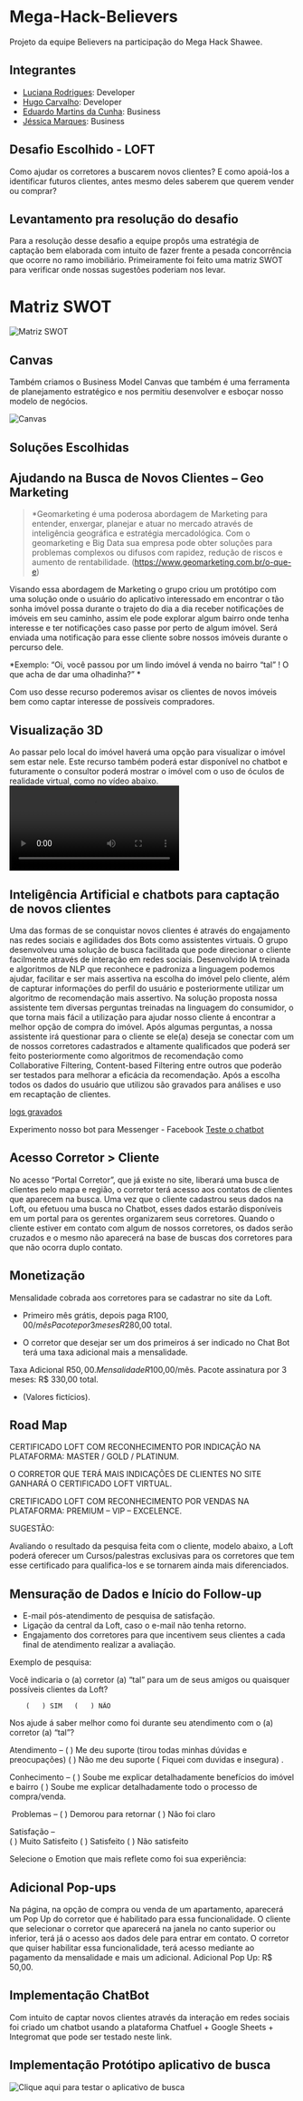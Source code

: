# Mega-Hack-Believers
Projeto da equipe Believers na participação do Mega Hack Shawee.

## Integrantes
- [Luciana Rodrigues](https://www.linkedin.com/in/luciana-rodrigues-a8451aa3/): Developer
- [Hugo Carvalho](https://www.linkedin.com/in/hcdias): Developer
- [Eduardo Martins da Cunha](https://www.linkedin.com/in/engeduardocunha/): Business
- [Jéssica Marques](https://www.linkedin.com/in/jessica-marques-88b33b69/): Business

## Desafio Escolhido - LOFT
Como ajudar os corretores a buscarem novos clientes? E como apoiá-los a identificar futuros clientes, antes mesmo deles saberem que querem vender ou comprar?

## Levantamento pra resolução do desafio
Para a resolução desse desafio a equipe propôs uma estratégia de captação bem elaborada com intuito de fazer frente a pesada concorrência que ocorre no ramo imobiliário. Primeiramente foi feito uma matriz SWOT para verificar onde nossas sugestões poderiam nos levar.

# Matriz SWOT
![Matriz SWOT](https://github.com/believersmegahack/Mega-Hack-Believers/blob/master/swot.png)

## Canvas
Também criamos o Business Model Canvas que também é uma ferramenta de planejamento estratégico e nos permitiu desenvolver e esboçar nosso modelo de negócios.

![Canvas](https://github.com/believersmegahack/Mega-Hack-Believers/blob/master/canvas.png)

## Soluções Escolhidas

## Ajudando na Busca de Novos Clientes – Geo Marketing
>*Geomarketing é uma poderosa abordagem de Marketing para entender, enxergar, planejar e atuar no mercado através de inteligência geográfica e estratégia mercadológica. Com o geomarketing e Big Data sua empresa pode obter soluções para problemas complexos ou difusos com rapidez, redução de riscos e aumento de rentabilidade. (https://www.geomarketing.com.br/o-que-e)

Visando essa abordagem de Marketing o grupo criou um protótipo com uma solução onde o usuário do aplicativo interessado em encontrar o tão sonha imóvel possa durante o trajeto do dia a dia receber notificações de imóveis em seu caminho, assim ele pode explorar algum bairro onde tenha interesse e ter notificações caso passe por perto de algum imóvel.
Será enviada uma notificação para esse cliente sobre nossos imóveis durante o percurso dele.

*Exemplo: “Oi, você passou por um lindo imóvel á venda no bairro “tal” ! 
O que acha de dar uma olhadinha?” *

Com uso desse recurso poderemos avisar os clientes de novos imóveis bem como captar interesse de possíveis compradores.

## Visualização 3D
Ao passar pelo local do imóvel haverá uma opção para visualizar o imóvel sem estar nele. Este recurso também poderá estar disponível no chatbot e futuramente o consultor poderá mostrar o imóvel com o uso de óculos de realidade virtual, como no vídeo abaixo.
![video3d](https://github.com/believersmegahack/Mega-Hack-Believers/blob/master/Video%203D.mp4)

## Inteligência Artificial e chatbots para captação de novos clientes

Uma das formas de se conquistar novos clientes é através do engajamento nas redes sociais e agilidades dos Bots como assistentes virtuais.
O grupo desenvolveu uma solução de busca facilitada que pode direcionar o cliente facilmente através de interação em redes sociais.
Desenvolvido IA treinada e algoritmos de NLP que reconhece e padroniza a linguagem podemos ajudar, facilitar e ser mais assertiva na escolha do imóvel pelo cliente, além de capturar informações do perfil do usuário e posteriormente utilizar um algoritmo de recomendação mais assertivo.
Na solução proposta nossa assistente tem diversas perguntas treinadas na linguagem do consumidor, o que torna mais fácil a utilização para ajudar nosso cliente á encontrar a melhor opção de compra do imóvel.
Após algumas perguntas, a nossa assistente irá questionar para o cliente se ele(a) deseja se conectar com um de nossos corretores cadastrados e altamente qualificados que poderá ser feito posteriormente como algoritmos de recomendação como Collaborative Filtering, Content-based Filtering entre outros que poderão ser testados para melhorar a eficácia da recomendação.
Após a escolha todos os dados do usuário que utilizou são gravados para análises e uso em recaptação de clientes.

[logs gravados](https://github.com/believersmegahack/Mega-Hack-Believers/blob/master/logs.png)

Experimento nosso bot para Messenger - Facebook
[Teste o chatbot](http://m.me/102730937979971)

## Acesso Corretor > Cliente
No acesso “Portal Corretor”, que já existe no site, liberará uma busca de clientes pelo mapa e região, o corretor terá acesso aos contatos de clientes que aparecem na busca. 
Uma vez que o cliente cadastrou seus dados na Loft, ou efetuou uma busca no Chatbot, esses dados estarão disponíveis em um portal para os gerentes organizarem seus corretores. 
Quando o cliente estiver em contato com algum de nossos corretores, os dados serão cruzados e o mesmo não aparecerá na base de buscas dos corretores para que não ocorra duplo contato. 

## Monetização
Mensalidade cobrada aos corretores para se cadastrar no site da Loft.

- Primeiro mês grátis, depois paga R$100,00/mês
Pacote por 3 mesesR$280,00 total.

- O corretor que desejar ser um dos primeiros á ser indicado no Chat Bot terá uma taxa adicional mais a mensalidade. 

Taxa Adicional R$50,00.
Mensalidade R$100,00/mês. 
Pacote assinatura por 3 meses: R$ 330,00 total.
* (Valores fictícios).

## Road Map

CERTIFICADO LOFT COM RECONHECIMENTO POR INDICAÇÃO NA PLATAFORMA: 
MASTER / GOLD / PLATINUM. 

O CORRETOR QUE TERÁ MAIS INDICAÇÕES DE CLIENTES NO SITE GANHARÁ O CERTIFICADO LOFT VIRTUAL.

CRETIFICADO LOFT COM RECONHECIMENTO POR VENDAS NA PLATAFORMA: 
PREMIUM – VIP – EXCELENCE.

SUGESTÃO: 

Avaliando o resultado da pesquisa feita com o cliente, modelo abaixo, a Loft poderá oferecer um Cursos/palestras exclusivas para os corretores que tem esse certificado para qualifica-los e se tornarem ainda mais diferenciados.

## Mensuração de Dados e Início do Follow-up
* E-mail pós-atendimento de pesquisa de satisfação. 
* Ligação da central da Loft, caso o e-mail não tenha retorno.
* Engajamento dos corretores para que incentivem seus clientes a cada final de atendimento realizar a avaliação.

Exemplo de pesquisa:

Você indicaria o (a) corretor (a) “tal” para um de seus amigos ou quaisquer possíveis clientes da Loft?           
                                      
		(   ) SIM 	(   ) NÃO

Nos ajude á saber melhor como foi durante seu atendimento com o (a) corretor (a) “tal”?  

Atendimento – 
(  ) Me deu suporte (tirou todas minhas dúvidas e preocupações) 
(  ) Não me deu suporte ( Fiquei com duvidas e insegura) . 

Conhecimento – 
(  ) Soube me explicar detalhadamente benefícios do imóvel e bairro  	                     (  ) Soube me explicar detalhadamente todo o processo de compra/venda.

 Problemas – 
(  ) Demorou para retornar 
(  ) Não foi claro 

Satisfação – 	
(  ) Muito Satisfeito 
(  ) Satisfeito 
(  ) Não satisfeito

Selecione o Emotion que mais reflete como foi sua experiência:

## Adicional Pop-ups
Na página, na opção de compra ou venda de um apartamento, aparecerá um Pop Up do corretor que é habilitado para essa funcionalidade. 
O cliente que selecionar o corretor que aparecerá na janela no canto superior ou inferior, terá já o acesso aos dados dele para entrar em contato.
O corretor que quiser habilitar essa funcionalidade, terá acesso mediante ao pagamento da mensalidade e mais um adicional.
Adicional Pop Up: R$ 50,00.

## Implementação ChatBot
Com intuito de captar novos clientes através da interação em redes sociais foi criado um chatbot usando a plataforma Chatfuel + Google Sheets + Integromat que pode ser testado neste link. 

## Implementação Protótipo aplicativo de busca
![Clique aqui para testar o aplicativo de busca](https://e56ac92a.ngrok.io/)
